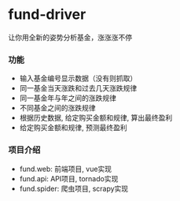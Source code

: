 # fund-driver
让你用全新的姿势分析基金，涨涨涨不停

### 功能
- 输入基金编号显示数据（没有则抓取）  
- 同一基金当天涨跌和过去几天涨跌规律  
- 同一基金年与年之间的涨跌规律  
- 不同基金之间的涨跌规律
- 根据历史数据, 给定购买金额和规律, 算出最终盈利
- 给定购买金额和规律, 预测最终盈利

### 项目介绍
- fund.web: 前端项目, vue实现
- fund.api: API项目, tornado实现
- fund.spider: 爬虫项目, scrapy实现 
